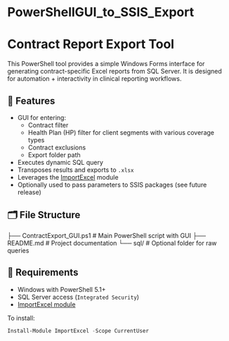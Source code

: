 # PowerShellGUI_to_SSIS_Export

# Contract Report Export Tool

This PowerShell tool provides a simple Windows Forms interface for generating contract-specific Excel reports from SQL Server. It is designed for automation + interactivity in clinical reporting workflows.

## 🔧 Features

- GUI for entering:
  - Contract filter
  - Health Plan (HP) filter for client segments with various coverage types
  - Contract exclusions
  - Export folder path
- Executes dynamic SQL query
- Transposes results and exports to `.xlsx`
- Leverages the [ImportExcel](https://github.com/dfinke/ImportExcel) module
- Optionally used to pass parameters to SSIS packages (see future release)

## 🗂️ File Structure
├── ContractExport_GUI.ps1 # Main PowerShell script with GUI
├── README.md # Project documentation
└── sql/ # Optional folder for raw queries

## 🚀 Requirements

- Windows with PowerShell 5.1+
- SQL Server access (`Integrated Security`)
- [ImportExcel module](https://github.com/dfinke/ImportExcel)

To install:
```powershell
Install-Module ImportExcel -Scope CurrentUser
